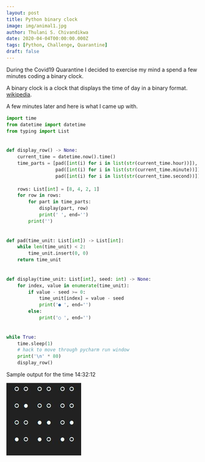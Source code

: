 ```yaml
---
layout: post
title: Python binary clock
image: img/animal1.jpg
author: Thulani S. Chivandikwa
date: 2020-04-04T00:00:00.000Z
tags: [Python, Challenge, Quarantine]
draft: false
---
```


During the Covid19 Quarantine I decided to exercise my mind a spend a few minutes coding a binary clock.

A binary clock is a clock that displays the time of day in a binary format. [wikipedia](https://en.wikipedia.org/wiki/Binary_clock).

A few minutes later and here is what I came up with.

```python
import time
from datetime import datetime
from typing import List


def display_row() -> None:
    current_time = datetime.now().time()
    time_parts = [pad([int(i) for i in list(str(current_time.hour))]),
                  pad([int(i) for i in list(str(current_time.minute))]),
                  pad([int(i) for i in list(str(current_time.second))])]

    rows: List[int] = [8, 4, 2, 1]
    for row in rows:
        for part in time_parts:
            display(part, row)
            print(' ', end='')
        print('')


def pad(time_unit: List[int]) -> List[int]:
    while len(time_unit) < 2:
        time_unit.insert(0, 0)
    return time_unit


def display(time_unit: List[int], seed: int) -> None:
    for index, value in enumerate(time_unit):
        if value - seed >= 0:
            time_unit[index] = value - seed
            print('● ', end='')
        else:
            print('○ ', end='')


while True:
    time.sleep(1)
    # hack to move through pycharm run window
    print('\n' * 80)
    display_row()
```

Sample output for the time 14:32:12

![binary-clock](https://raw.githubusercontent.com/chivandikwa/gatsby-thulani-chivandikwa/master/src/content/img/binary-clock.jpg)
